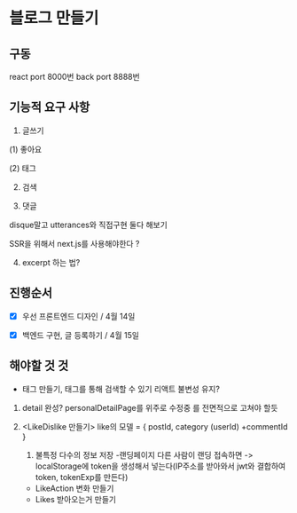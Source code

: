 # 블로그 만들기

## 구동
react port 8000번
back port 8888번

## 기능적 요구 사항

 1. 글쓰기

(1) 좋아요

(2) 태그

2. 검색

3. 댓글

disque말고 utterances와 직접구현 둘다 해보기

SSR을 위해서 next.js를 사용해야한다 ?

4. excerpt 하는 법?

## 진행순서

- [x] 우선 프론트엔드 디자인 / 4월 14일
- [x] 백엔드 구현, 글 등록하기 / 4월 15일


## 해야할 것 것
- 태그 만들기, 태그를 통해 검색할 수 있기
리액트 불변성 유지?

1. detail 완성?
   personalDetailPage를 위주로 수정중
   <OrderBar>를 전면적으로 고쳐야 할듯
2. <LikeDislike 만들기>
   like의 모델 = { 
      postId, category
      (userId)
      +commentId
      }
  
   1. 불특정 다수의 정보 저장 
   -랜딩페이지
   다른 사람이 랜딩 접속하면 -> localStorage에 token을 생성해서 넣는다(IP주소를 받아와서 jwt와 결합하여 token, tokenExp를 만든다)
   - LikeAction 변화 만들기
   - Likes 받아오는거 만들기